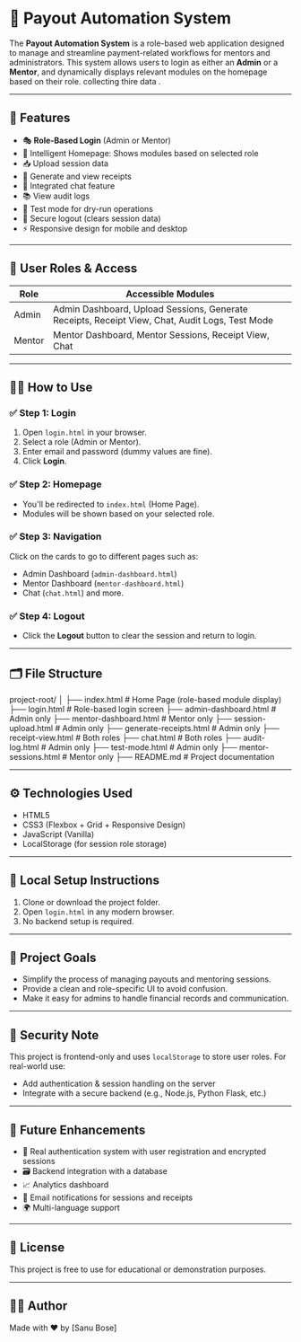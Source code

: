# 💸 Payout Automation System

The **Payout Automation System** is a role-based web application designed to manage and streamline payment-related workflows for mentors and administrators. This system allows users to login as either an **Admin** or a **Mentor**, and dynamically displays relevant modules on the homepage based on their role.
collecting thire data .

---

## 🚀 Features

- 🎭 **Role-Based Login** (Admin or Mentor)
- 🧠 Intelligent Homepage: Shows modules based on selected role
- 📥 Upload session data
- 🧾 Generate and view receipts
- 💬 Integrated chat feature
- 📚 View audit logs
- 🧪 Test mode for dry-run operations
- 🔐 Secure logout (clears session data)
- ⚡ Responsive design for mobile and desktop

---

## 👤 User Roles & Access

| Role   | Accessible Modules |
|--------|---------------------|
| Admin  | Admin Dashboard, Upload Sessions, Generate Receipts, Receipt View, Chat, Audit Logs, Test Mode |
| Mentor | Mentor Dashboard, Mentor Sessions, Receipt View, Chat |

---

## 🧑‍💻 How to Use

### ✅ Step 1: Login

1. Open `login.html` in your browser.
2. Select a role (Admin or Mentor).
3. Enter email and password (dummy values are fine).
4. Click **Login**.

### ✅ Step 2: Homepage

- You'll be redirected to `index.html` (Home Page).
- Modules will be shown based on your selected role.

### ✅ Step 3: Navigation

Click on the cards to go to different pages such as:
- Admin Dashboard (`admin-dashboard.html`)
- Mentor Dashboard (`mentor-dashboard.html`)
- Chat (`chat.html`) and more.

### ✅ Step 4: Logout

- Click the **Logout** button to clear the session and return to login.

---

## 🗂️ File Structure

project-root/
│
├── index.html # Home Page (role-based module display)
├── login.html # Role-based login screen
├── admin-dashboard.html # Admin only
├── mentor-dashboard.html # Mentor only
├── session-upload.html # Admin only
├── generate-receipts.html # Admin only
├── receipt-view.html # Both roles
├── chat.html # Both roles
├── audit-log.html # Admin only
├── test-mode.html # Admin only
├── mentor-sessions.html # Mentor only
├── README.md # Project documentation



---

## ⚙️ Technologies Used

- HTML5
- CSS3 (Flexbox + Grid + Responsive Design)
- JavaScript (Vanilla)
- LocalStorage (for session role storage)

---

## 🧩 Local Setup Instructions

1. Clone or download the project folder.
2. Open `login.html` in any modern browser.
3. No backend setup is required.

---

## 🧠 Project Goals

- Simplify the process of managing payouts and mentoring sessions.
- Provide a clean and role-specific UI to avoid confusion.
- Make it easy for admins to handle financial records and communication.

---

## 🔐 Security Note

This project is frontend-only and uses `localStorage` to store user roles. For real-world use:
- Add authentication & session handling on the server
- Integrate with a secure backend (e.g., Node.js, Python Flask, etc.)

---

## 🌟 Future Enhancements

- 🔑 Real authentication system with user registration and encrypted sessions
- 🗃 Backend integration with a database
- 📈 Analytics dashboard
- 📩 Email notifications for sessions and receipts
- 🌍 Multi-language support

---

## 📅 License

This project is free to use for educational or demonstration purposes.

---

## 👨‍💻 Author

Made with ❤️ by [Sanu Bose]
